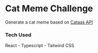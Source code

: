 # Cat Meme Challenge

Generate a cat meme based on [Cataas API](https://cataas.com/#/)

### Tech Used

React - Typescript - Tailwind CSS
